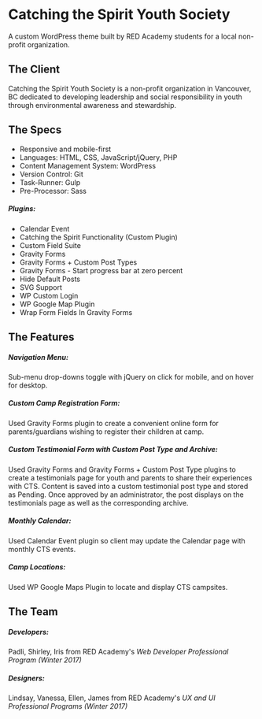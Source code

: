# Catching the Spirit Youth Society

A custom WordPress theme built by RED Academy students for a local non-profit organization.

## The Client
Catching the Spirit Youth Society is a non-profit organization in Vancouver, BC dedicated to developing leadership and social responsibility in youth through environmental awareness and stewardship. 

## The Specs
* Responsive and mobile-first
* Languages: HTML, CSS, JavaScript/jQuery, PHP
* Content Management System: WordPress
* Version Control: Git
* Task-Runner: Gulp
* Pre-Processor: Sass

##### Plugins:
* Calendar Event
* Catching the Spirit Functionality (Custom Plugin)
* Custom Field Suite
* Gravity Forms
* Gravity Forms + Custom Post Types
* Gravity Forms - Start progress bar at zero percent
* Hide Default Posts
* SVG Support
* WP Custom Login
* WP Google Map Plugin
* Wrap Form Fields In Gravity Forms

## The Features
##### Navigation Menu:
Sub-menu drop-downs toggle with jQuery on click for mobile, and on hover for desktop.

##### Custom Camp Registration Form:
Used Gravity Forms plugin to create a convenient online form for parents/guardians wishing to register their children at camp. 

##### Custom Testimonial Form with Custom Post Type and Archive:
Used Gravity Forms and Gravity Forms + Custom Post Type plugins to create a testimonials page for youth and parents to share their experiences with CTS. Content is saved into a custom testimonial post type and stored as Pending. Once approved by an administrator, the post displays on the testimonials page as well as the corresponding archive.

##### Monthly Calendar:
Used Calendar Event plugin so client may update the Calendar page with monthly CTS events.

##### Camp Locations:
Used WP Google Maps Plugin to locate and display CTS campsites.

## The Team
##### Developers:
Padli, Shirley, Iris
from RED Academy's *Web Developer Professional Program (Winter 2017)*

##### Designers:
Lindsay, Vanessa, Ellen, James
from RED Academy's *UX and UI Professional Programs (Winter 2017)*
